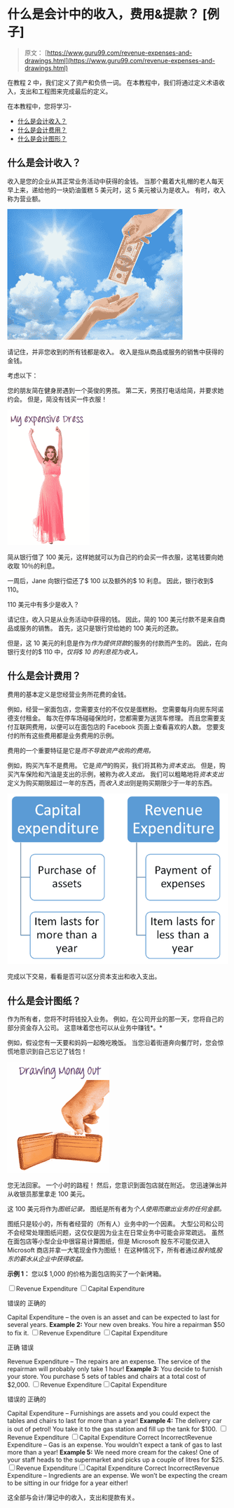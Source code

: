 # 什么是会计中的收入，费用&提款？ [例子]

> 原文： [https://www.guru99.com/revenue-expenses-and-drawings.html](https://www.guru99.com/revenue-expenses-and-drawings.html)

在教程 2 中，我们定义了资产和负债一词。 在本教程中，我们将通过定义术语收入，支出和工程图来完成最后的定义。

在本教程中，您将学习-

*   [什么是会计收入？](#1)
*   [什么是会计费用？](#2)
*   [什么是会计图形？](#3)

## 什么是会计收入？

收入是您的企业从其正常业务活动中获得的金钱。 当那个戴着大礼帽的老人每天早上来，递给他的一块奶油蛋糕 5 美元时，这 5 美元被认为是收入。 有时，收入称为营业额。

![](img/c5864596505335c6196a03e32e15cd1e.png)

请记住，并非您收到的所有钱都是收入。 收入是指从商品或服务的销售中获得的金钱。

考虑以下：

您的朋友简在健身房遇到一个英俊的男孩。 第二天，男孩打电话给简，并要求她约会。 但是，简没有钱买一件衣服！

![](img/e39efd6bbb60ea5886a16b5e7fb1a0e1.png)

简从银行借了 100 美元，这样她就可以为自己的约会买一件衣服，这笔钱要向她收取 10％的利息。

一周后，Jane 向银行偿还了$ 100 以及额外的$ 10 利息。 因此，银行收到$ 110。

110 美元中有多少是收入？

请记住，收入只是从业务活动中获得的钱。 因此，简的 100 美元付款不是来自商品或服务的销售。 首先，这只是银行贷给她的 100 美元的还款。

但是，这 10 美元的利息是作为*作为提供贷款*的服务的付款而产生的。 因此，在向银行支付的$ 110 中，*仅将$ 10 的利息视为收入。*

## 什么是会计费用？

费用的基本定义是您经营业务所花费的金钱。

例如，经营一家面包店，您需要支付的不仅仅是蛋糕粉。 您需要每月向房东阿诺德支付租金。 每次在停车场碰碰保险时，您都需要为送货车修理。 而且您需要支付互联网费用，以便可以在面包店的 Facebook 页面上查看喜欢的人数。 您要支付的所有这些费用都是业务费用的示例。

费用的一个重要特征是它是*而不导致资产收购的费用。*

例如，购买汽车不是费用。 它是*资产*的购买，我们将其称为*资本支出*。 但是，购买汽车保险和汽油是支出的示例，被称为*收入支出。* 我们可以粗略地将*资本支出*定义为购买期限超过一年的东西，而*收入支出*则是购买期限少于一年的东西。

![What is Revenue, Expense and Drawing](img/8f0025a3fbdd1a59fdd4875d44384c35.png)

完成以下交易，看看是否可以区分资本支出和收入支出。

## 什么是会计图纸？

作为所有者，您将不时将钱投入业务。 例如，在公司开业的那一天，您将自己的部分资金存入公司。 这意味着您也可以从业务中赚钱*。*

例如，假设您有一天要和妈妈一起晚吃晚饭。 当您沿着街道奔向餐厅时，您会惊慌地意识到自己忘记了钱包！

![](img/dad9e3816c66c42576a669c92f24ccbe.png)

您无法回家。 一个小时的路程！ 然后，您意识到面包店就在附近。 您迅速弹出并从收银员那里拿走 100 美元。

这 100 美元将作为*图纸记录。* 图纸是所有者为*个人使用而撤出业务的任何金额。*

图纸只是较小的，所有者经营的（所有人）业务中的一个因素。 大型公司和公司不会经常处理图纸问题，这仅仅是因为业主在日常业务中可能会非常疏远。 虽然在面包店等小型企业中很容易计算图纸，但是 Microsoft 股东不可能仅进入 Microsoft 商店并拿一大笔现金作为图纸！ 在这种情况下，所有者通过*股利*或*股东的薪水从企业中获得收益。*

**示例 1：**
您以$ 1,000 的价格为面包店购买了一个新烤箱。

<input class="ob" type="checkbox" value="1">Revenue Expenditure <input class="ob" type="checkbox" value="2">Capital Expenditure

<label id="message1">错误的</label> <label id="message2">正确的</label>

Capital Expenditure – the oven is an asset and can be expected to last for several years.
**Example 2:**
Your new oven breaks. You hire a repairman $50 to fix it.
<input class="obadd" type="checkbox" value="1">Revenue Expenditure <input class="obadd" type="checkbox" value="2">Capital Expenditure

<label id="message4">正确</label> <label id="message5">错误</label>

Revenue Expenditure – The repairs are an expense. The service of the repairman will probably only take 1 hour!
**Example 3:**
You decide to furnish your store. You purchase 5 sets of tables and chairs at a total cost of $2,000.
<input class="obadd1" type="checkbox" value="1">Revenue Expenditure<input class="obadd1" type="checkbox" value="2">Capital Expenditure

<label id="message7">错误的</label> <label id="message8">正确的</label>

Capital Expenditure – Furnishings are assets and you could expect the tables and chairs to last for more than a year!
**Example 4:**
The delivery car is out of petrol! You take it to the gas station and fill up the tank for $100.
<input class="obadd2" type="checkbox" value="1">Revenue Expenditure <input class="obadd2" type="checkbox" value="2">Capital Expenditure
<label id="message10">Correct</label> <label id="message11">Incorrect</label>Revenue Expenditure – Gas is an expense. You wouldn’t expect a tank of gas to last more than a year!
**Example 5:**
We need more cream for the cakes! One of your staff heads to the supermarket and picks up a couple of litres for $25.
<input class="obadd3" type="checkbox" value="1">Revenue Expenditure<input class="obadd3" type="checkbox" value="2">Capital Expenditure
<label id="message13">Correct</label> <label id="message14">Incorrect</label>Revenue Expenditure – Ingredients are an expense. We won’t be expecting the cream to be sitting in our fridge for a year either!

这全部与会计/簿记中的收入，支出和提款有关。